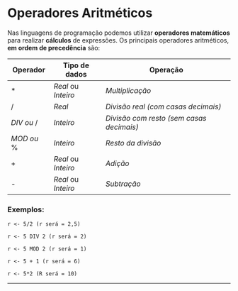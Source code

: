 # Operadores Aritméticos

Nas linguagens de programação podemos utilizar __operadores matemáticos__ para
realizar __cálculos__ de expressões. Os principais operadores aritméticos, __em ordem de precedência__ são: 

| __Operador__ | __Tipo de dados__ | __Operação__  |
|--------------|-------------------|---------------|
|*             |_Real_ ou _Inteiro_|_Multiplicação_|
|/             |_Real_             |_Divisão real (com casas decimais)_|
|_DIV ou_ /    |_Inteiro_          |_Divisão com resto (sem casas decimais)_|
|_MOD ou_ %    |_Inteiro_          |_Resto da divisão_|
|+             |_Real_ ou _Inteiro_|_Adição_       |
|-             |_Real_ ou _Inteiro_|_Subtração_    |

### Exemplos:

`r <- 5/2 (r será = 2,5)`

`r <- 5 DIV 2 (r será = 2)`

`r <- 5 MOD 2 (r será = 1)`

`r <- 5 + 1 (r será = 6)`

`r <- 5*2 (R será = 10)`

___
